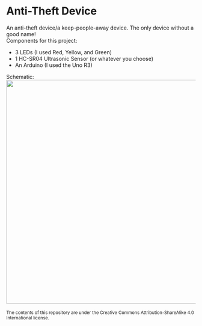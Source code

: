 # Anti-Theft Device
An anti-theft device/a keep-people-away device. The only device without a good name!
  <br>
Components for this project:
<ul>
  <li>3 LEDs (I used Red, Yellow, and Green)</li>
  <li>1 HC-SR04 Ultrasonic Sensor (or whatever you choose)</li>
  <li>An Arduino (I used the Uno R3)</li>
</ul>
Schematic: <img src="https://hkamran80.github.io/anti-theft-device/atd_schematic.png" width=992 height=594>
  <br><br>
<small>The contents of this repository are under the Creative Commons Attribution-ShareAlike 4.0 International license.</small>

